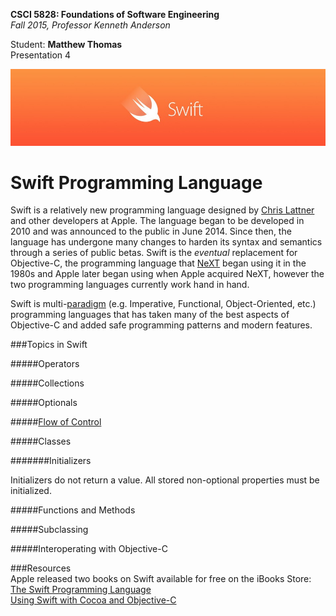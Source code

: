 **CSCI 5828: Foundations of Software Engineering**  
*Fall 2015, Professor Kenneth Anderson*

Student: **Matthew Thomas**  
Presentation 4  

![swift-logo](images/swift-logo.png)  
# Swift Programming Language  

Swift is a relatively new programming language designed by [Chris Lattner](https://en.wikipedia.org/wiki/Chris_Lattner) and other developers at Apple. The language began to be developed in 2010 and was announced to the public in June 2014. Since then, the language has undergone many changes to harden its syntax and semantics through a series of public betas. Swift is the *eventual* replacement for Objective-C, the programming language that [NeXT](https://en.wikipedia.org/wiki/NeXT) began using it in the 1980s and Apple later began using when Apple acquired NeXT, however the two programming languages currently work hand in hand.    

Swift is multi-[paradigm](https://en.wikipedia.org/wiki/Programming_paradigm) (e.g. Imperative, Functional, Object-Oriented, etc.) programming languages that has taken many of the best aspects of Objective-C and added safe programming patterns and modern features.  

###Topics in Swift  

#####Operators  

#####Collections  

#####Optionals  

#####[Flow of Control](https://en.wikipedia.org/wiki/Control_flow)  

#####Classes  

#######Initializers  

Initializers do not return a value.
All stored non-optional properties must be initialized.

#####Functions and Methods  

#####Subclassing  



#####Interoperating with Objective-C  

###Resources  
Apple released two books on Swift available for free on the iBooks Store:  
[The Swift Programming Language](https://itunes.apple.com/us/book/the-swift-programming-language/id881256329?mt=11)  
[Using Swift with Cocoa and Objective-C](https://itunes.apple.com/us/book/using-swift-cocoa-objective/id888894773?mt=11)  
